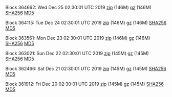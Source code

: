 Block 364662: Wed Dec 25 02:30:01 UTC 2019 [zip](https://files.01coin.io/mainnet/2019-12-25/bootstrap.dat.zip) (146M) [gz](https://files.01coin.io/mainnet/2019-12-25/bootstrap.dat.tar.gz) (146M) [SHA256](https://files.01coin.io/mainnet/2019-12-25/sha256.txt) [MD5](https://files.01coin.io/mainnet/2019-12-25/md5.txt)

Block 364115: Tue Dec 24 02:30:01 UTC 2019 [zip](https://files.01coin.io/mainnet/2019-12-24/bootstrap.dat.zip) (146M) [gz](https://files.01coin.io/mainnet/2019-12-24/bootstrap.dat.tar.gz) (146M) [SHA256](https://files.01coin.io/mainnet/2019-12-24/sha256.txt) [MD5](https://files.01coin.io/mainnet/2019-12-24/md5.txt)

Block 363561: Mon Dec 23 02:30:01 UTC 2019 [zip](https://files.01coin.io/mainnet/2019-12-23/bootstrap.dat.zip) (146M) [gz](https://files.01coin.io/mainnet/2019-12-23/bootstrap.dat.tar.gz) (146M) [SHA256](https://files.01coin.io/mainnet/2019-12-23/sha256.txt) [MD5](https://files.01coin.io/mainnet/2019-12-23/md5.txt)

Block 363021: Sun Dec 22 02:30:01 UTC 2019 [zip](https://files.01coin.io/mainnet/2019-12-22/bootstrap.dat.zip) (145M) [gz](https://files.01coin.io/mainnet/2019-12-22/bootstrap.dat.tar.gz) (145M) [SHA256](https://files.01coin.io/mainnet/2019-12-22/sha256.txt) [MD5](https://files.01coin.io/mainnet/2019-12-22/md5.txt)

Block 362466: Sat Dec 21 02:30:01 UTC 2019 [zip](https://files.01coin.io/mainnet/2019-12-21/bootstrap.dat.zip) (145M) [gz](https://files.01coin.io/mainnet/2019-12-21/bootstrap.dat.tar.gz) (145M) [SHA256](https://files.01coin.io/mainnet/2019-12-21/sha256.txt) [MD5](https://files.01coin.io/mainnet/2019-12-21/md5.txt)

Block 361912: Fri Dec 20 02:30:01 UTC 2019 [zip](https://files.01coin.io/mainnet/2019-12-20/bootstrap.dat.zip) (145M) [gz](https://files.01coin.io/mainnet/2019-12-20/bootstrap.dat.tar.gz) (145M) [SHA256](https://files.01coin.io/mainnet/2019-12-20/sha256.txt) [MD5](https://files.01coin.io/mainnet/2019-12-20/md5.txt)
